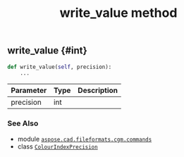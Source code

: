 ﻿---
title: write_value method
second_title: Aspose.CAD for Python via .NET API References
description: 
type: docs
weight: 50
url: /python-net/aspose.cad.fileformats.cgm.commands/colourindexprecision/write_value/
is_root: false
---

## write_value {#int}





```python
def write_value(self, precision):
    ...
```


| Parameter | Type | Description |
| :- | :- | :- |
| precision | int |  |



### See Also
* module [`aspose.cad.fileformats.cgm.commands`](../../)
* class [`ColourIndexPrecision`](/cad/python-net/aspose.cad.fileformats.cgm.commands/colourindexprecision)
